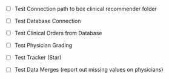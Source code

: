  - [ ] Test Connection path to box clinical recommender folder 
 - [ ] Test Database Connection 
 - [ ] Test Clinical Orders from Database 
 - [ ] Test Physician Grading 
 - [ ] Test Tracker (Star)  
 - [ ] Test Data Merges (report out missing values on physicians) 


